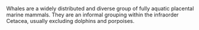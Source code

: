 Whales are a widely distributed and diverse group of fully aquatic placental marine mammals. They are an informal grouping within the infraorder Cetacea, usually excluding dolphins and porpoises.